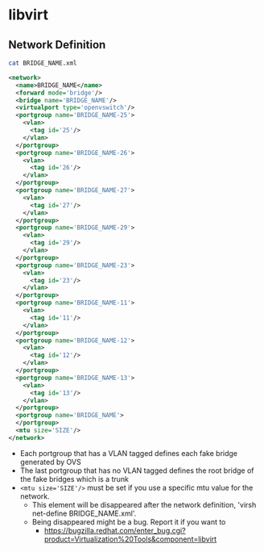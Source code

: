 # libvirt
## Network Definition
```bash
cat BRIDGE_NAME.xml
```
```xml
<network>
  <name>BRIDGE_NAME</name>
  <forward mode='bridge'/>
  <bridge name='BRIDGE_NAME'/>
  <virtualport type='openvswitch'/>
  <portgroup name='BRIDGE_NAME-25'>
    <vlan>
      <tag id='25'/>
    </vlan>
  </portgroup>
  <portgroup name='BRIDGE_NAME-26'>
    <vlan>
      <tag id='26'/>
    </vlan>
  </portgroup>
  <portgroup name='BRIDGE_NAME-27'>
    <vlan>
      <tag id='27'/>
    </vlan>
  </portgroup>
  <portgroup name='BRIDGE_NAME-29'>
    <vlan>
      <tag id='29'/>
    </vlan>
  </portgroup>
  <portgroup name='BRIDGE_NAME-23'>
    <vlan>
      <tag id='23'/>
    </vlan>
  </portgroup>
  <portgroup name='BRIDGE_NAME-11'>
    <vlan>
      <tag id='11'/>
    </vlan>
  </portgroup>
  <portgroup name='BRIDGE_NAME-12'>
    <vlan>
      <tag id='12'/>
    </vlan>
  </portgroup>
  <portgroup name='BRIDGE_NAME-13'>
    <vlan>
      <tag id='13'/>
    </vlan>
  </portgroup>
  <portgroup name='BRIDGE_NAME'>
  </portgroup>
  <mtu size='SIZE'/>
</network>
```
- Each portgroup that has a VLAN tagged defines each fake bridge generated by OVS
- The last portgroup that has no VLAN tagged defines the root bridge of the fake bridges which is a trunk
- ```<mtu size='SIZE'/>``` must be set if you use a specific mtu value for the network.
  - This element will be disappeared after the network definition, 'virsh net-define BRIDGE_NAME.xml'.
  - Being disappeared might be a bug. Report it if you want to
    - https://bugzilla.redhat.com/enter_bug.cgi?product=Virtualization%20Tools&component=libvirt
